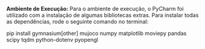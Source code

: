 **Ambiente de Execução:** 
  Para o ambiente de execução, o PyCharm foi utilizado com a instalação de algumas bibliotecas extras. Para instalar todas as dependências, rode o seguinte comando no terminal:

  pip install gymnasium[other] mujoco numpy matplotlib moviepy pandas scipy tqdm python-dotenv pyopengl

